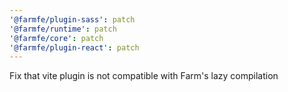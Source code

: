 ```yaml
---
'@farmfe/plugin-sass': patch
'@farmfe/runtime': patch
'@farmfe/core': patch
'@farmfe/plugin-react': patch
---
```


Fix that vite plugin is not compatible with Farm's lazy compilation
